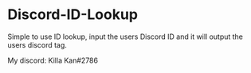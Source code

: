 # Discord-ID-Lookup

Simple to use ID lookup, input the users Discord ID and it will output the users discord tag.

My discord: Killa Kan#2786
